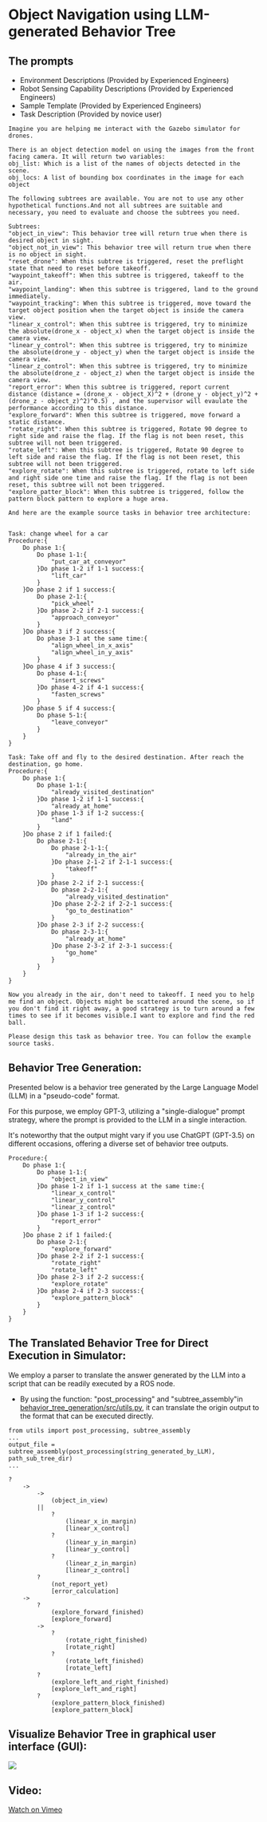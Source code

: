 # Object Navigation using LLM-generated Behavior Tree

## The prompts 
* Environment Descriptions (Provided by Experienced Engineers)
* Robot Sensing Capability Descriptions (Provided by Experienced Engineers)
* Sample Template (Provided by Experienced Engineers)
* Task Description (Provided by novice user)

```
Imagine you are helping me interact with the Gazebo simulator for drones. 

There is an object detection model on using the images from the front facing camera. It will return two variables:
obj_list: Which is a list of the names of objects detected in the scene.
obj_locs: A list of bounding box coordinates in the image for each object

The following subtrees are available. You are not to use any other hypothetical functions.And not all subtrees are suitable and necessary, you need to evaluate and choose the subtrees you need.

Subtrees:
"object_in_view": This behavior tree will return true when there is desired object in sight. 
"object_not_in_view": This behavior tree will return true when there is no object in sight.
"reset_drone": When this subtree is triggered, reset the preflight state that need to reset before takeoff.
"waypoint_takeoff": When this subtree is triggered, takeoff to the air.
"waypoint_landing": When this subtree is triggered, land to the ground immediately.
"waypoint_tracking": When this subtree is triggered, move toward the target object position when the target object is inside the camera view.
"linear_x_control": When this subtree is triggered, try to minimize the absolute(drone_x - object_x) when the target object is inside the camera view.
"linear_y_control": When this subtree is triggered, try to minimize the absolute(drone_y - object_y) when the target object is inside the camera view.
"linear_z_control": When this subtree is triggered, try to minimize the absolute(drone_z - object_z) when the target object is inside the camera view.
"report_error": When this subtree is triggered, report current distance (distance = (drone_x - object_X)^2 + (drone_y - object_y)^2 + (drone_z - object_z)^2)^0.5) , and the supervisor will evaulate the performance according to this distance.
"explore_forward": When this subtree is triggered, move forward a static distance.
"rotate_right": When this subtree is triggered, Rotate 90 degree to right side and raise the flag. If the flag is not been reset, this subtree will not been triggered.
"rotate_left": When this subtree is triggered, Rotate 90 degree to left side and raise the flag. If the flag is not been reset, this subtree will not been triggered.
"explore_rotate": When this subtree is triggered, rotate to left side and right side one time and raise the flag. If the flag is not been reset, this subtree will not been triggered.
"explore_patter_block": When this subtree is triggered, follow the pattern block pattern to explore a huge area.

And here are the example source tasks in behavior tree architecture:


Task: change wheel for a car
Procedure:{
    Do phase 1:{
        Do phase 1-1:{
            "put_car_at_conveyor"
        }Do phase 1-2 if 1-1 success:{
            "lift_car"
        }
    }Do phase 2 if 1 success:{
        Do phase 2-1:{
            "pick_wheel"
        }Do phase 2-2 if 2-1 success:{
            "approach_conveyor"
        }
    }Do phase 3 if 2 success:{
        Do phase 3-1 at the same time:{
            "align_wheel_in_x_axis"
            "align_wheel_in_y_axis"
        }
    }Do phase 4 if 3 success:{
        Do phase 4-1:{
            "insert_screws"
        }Do phase 4-2 if 4-1 success:{
            "fasten_screws"
        }
    }Do phase 5 if 4 success:{
        Do phase 5-1:{
            "leave_conveyor"
        }
    }
}

Task: Take off and fly to the desired destination. After reach the destination, go home.
Procedure:{
    Do phase 1:{
        Do phase 1-1:{
            "already_visited_destination"
        }Do phase 1-2 if 1-1 success:{
            "already_at_home"
        }Do phase 1-3 if 1-2 success:{
            "land"
        }
    }Do phase 2 if 1 failed:{
        Do phase 2-1:{
            Do phase 2-1-1:{
                "already_in_the_air"
            }Do phase 2-1-2 if 2-1-1 success:{
                "takeoff"
            }
        }Do phase 2-2 if 2-1 success:{
            Do phase 2-2-1:{
                "already_visited_destination"
            }Do phase 2-2-2 if 2-2-1 success:{
                "go_to_destination"
            }
        }Do phase 2-3 if 2-2 success:{
            Do phase 2-3-1:{
                "already_at_home"
            }Do phase 2-3-2 if 2-3-1 success:{
                "go_home"
            }
        }
    } 
}

Now you already in the air, don't need to takeoff. I need you to help me find an object. Objects might be scattered around the scene, so if you don't find it right away, a good strategy is to turn around a few times to see if it becomes visible.I want to explore and find the red ball.

Please design this task as behavior tree. You can follow the example source tasks. 
```

## Behavior Tree Generation:

Presented below is a behavior tree generated by the Large Language Model (LLM) in a "pseudo-code" format.

For this purpose, we employ GPT-3, utilizing a "single-dialogue" prompt strategy, where the prompt is provided to the LLM in a single interaction.

It's noteworthy that the output might vary if you use ChatGPT (GPT-3.5) on different occasions, offering a diverse set of behavior tree outputs.

```
Procedure:{
    Do phase 1:{
        Do phase 1-1:{
            "object_in_view"
        }Do phase 1-2 if 1-1 success at the same time:{
            "linear_x_control"
            "linear_y_control"
            "linear_z_control"
        }Do phase 1-3 if 1-2 success:{
            "report_error"
        }
    }Do phase 2 if 1 failed:{
        Do phase 2-1:{
            "explore_forward"
        }Do phase 2-2 if 2-1 success:{
            "rotate_right"
            "rotate_left"
        }Do phase 2-3 if 2-2 success:{
            "explore_rotate"
        }Do phase 2-4 if 2-3 success:{
            "explore_pattern_block"
        } 
    } 
}
```

## The Translated Behavior Tree for Direct Execution in Simulator:

We employ a parser to translate the answer generated by the LLM into a script that can be readily executed by a ROS node.

*  By using the function: "post_processing" and "subtree_assembly"in [behavior_tree_generation/src/utils.py](https://github.com/ARG-NCTU/behavior_tree_generation/blob/master/src/utils.py),  it can translate the origin output to the format that can be executed directly.
```
from utils import post_processing, subtree_assembly
...
output_file = subtree_assembly(post_processing(string_generated_by_LLM), path_sub_tree_dir)
...
```

```
?
	->
		->
			(object_in_view)
		||
			?
				(linear_x_in_margin)
				[linear_x_control]
			?
				(linear_y_in_margin)
				[linear_y_control]
			?
				(linear_z_in_margin)
				[linear_z_control]
		?
			(not_report_yet)
			[error_calculation]
	->
		?
			(explore_forward_finished)
			[explore_forward]
		->
			?
				(rotate_right_finished)
				[rotate_right]
			?
				(rotate_left_finished)
				[rotate_left]
		?
			(explore_left_and_right_finished)
			[explore_left_and_right]
		?
			(explore_pattern_block_finished)
			[explore_pattern_block]
```
## Visualize Behavior Tree in graphical user interface (GUI):
![](/examples/figs/object_navigation.png)

## Video:

[Watch on Vimeo](https://vimeo.com/854522506?share=copy)
